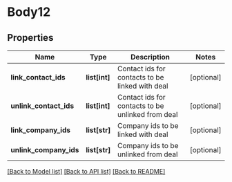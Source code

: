 # Body12

## Properties
Name | Type | Description | Notes
------------ | ------------- | ------------- | -------------
**link_contact_ids** | **list[int]** | Contact ids for contacts to be linked with deal | [optional] 
**unlink_contact_ids** | **list[int]** | Contact ids for contacts to be unlinked from deal | [optional] 
**link_company_ids** | **list[str]** | Company ids to be linked with deal | [optional] 
**unlink_company_ids** | **list[str]** | Company ids to be unlinked from deal | [optional] 

[[Back to Model list]](../README.md#documentation-for-models) [[Back to API list]](../README.md#documentation-for-api-endpoints) [[Back to README]](../README.md)


